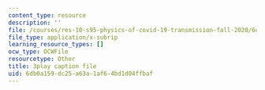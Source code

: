 ```yaml
---
content_type: resource
description: ''
file: /courses/res-10-s95-physics-of-covid-19-transmission-fall-2020/6db0a159dc25a63a1af64bd1d04ffbaf_Gcb0zp82BtA.srt
file_type: application/x-subrip
learning_resource_types: []
ocw_type: OCWFile
resourcetype: Other
title: 3play caption file
uid: 6db0a159-dc25-a63a-1af6-4bd1d04ffbaf
---
```

